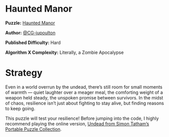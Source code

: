 # Haunted Manor

__Puzzle:__ [Haunted Manor](https://www.codingame.com/training/hard/haunted-manor)

__Author:__ [@CG-jupoulton](https://www.codingame.com/profile/d39436e9a23b5060ed3efaf1c24b4ba8929551)

__Published Difficulty:__ Hard

__Algorithm X Complexity:__ Literally, a Zombie Apocalypse

# Strategy

Even in a world overrun by the undead, there’s still room for small moments of warmth —  quiet laughter over a meager meal, the comforting weight of a weapon held steady, the unspoken promise between survivors. In the midst of chaos, resilience isn’t just about fighting to stay alive, but finding reasons to keep going.

This puzzle will test your resilience! Before jumping into the code, I highly recommend playing the online version, [Undead from Simon Tatham’s Portable Puzzle Collection](https://www.chiark.greenend.org.uk/~sgtatham/puzzles/js/undead.html).
